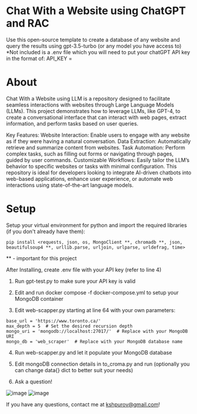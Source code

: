 # Chat With a Website using ChatGPT and RAC

Use this open-source template to create a database of any website and query the results using gpt-3.5-turbo (or any model you have access to)
*Not included is a .env file which you will need to put your chatGPT API key in the format of: API_KEY = <your api key>

# About

Chat With a Website using LLM is a repository designed to facilitate seamless interactions with websites through Large Language Models (LLMs). This project demonstrates how to leverage LLMs, like GPT-4, to create a conversational interface that can interact with web pages, extract information, and perform tasks based on user queries.

Key Features:
Website Interaction: Enable users to engage with any website as if they were having a natural conversation.
Data Extraction: Automatically retrieve and summarize content from websites.
Task Automation: Perform complex tasks, such as filling out forms or navigating through pages, guided by user commands.
Customizable Workflows: Easily tailor the LLM’s behavior to specific websites or tasks with minimal configuration.
This repository is ideal for developers looking to integrate AI-driven chatbots into web-based applications, enhance user experience, or automate web interactions using state-of-the-art language models.





# Setup

Setup your virtual environment for python and import the required libraries (if you don't already have them): 
```
pip install <requests, json, os, MongoClient **, chromadb **, json, beautifulsoup4 **, urllib.parse, urljoin, urlparse, urldefrag, time>
```

** - important for this project

After Installing, create .env file with your API key (refer to line 4)


1. Run gpt-test.py to make sure your API key is valid

2. Edit and run
         docker compose -f docker-compose.yml
  to setup your MongoDB container

3. Edit web-scapper.py starting at line 64 with your own parameters:
```
base_url = 'https://www.toronto.ca/'
max_depth = 5  # Set the desired recursion depth
mongo_uri = 'mongodb://localhost:27017/'  # Replace with your MongoDB URI
mongo_db = 'web_scraper'  # Replace with your MongoDB database name
```
4. Run web-scapper.py and let it populate your MongoDB database

5. Edit mongoDB connection details in to_croma.py and run (optionally you can change data{} dict to better suit your needs)

6. Ask a question!

![image](https://github.com/user-attachments/assets/617a9ad5-c89a-47fd-9355-03b4ba121f63)
![image](https://github.com/user-attachments/assets/b406c840-0690-45d5-9836-559647124c19)


If you have any questions, contact me at kshpurov@gmail.com!


